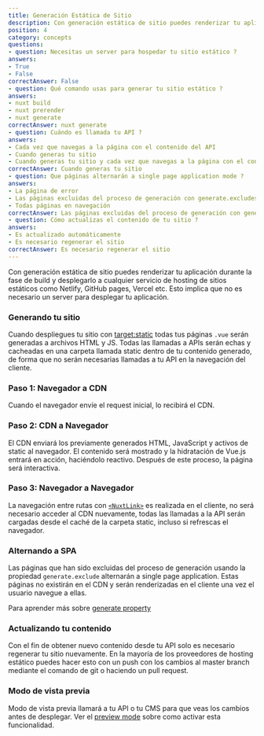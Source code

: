 ```yaml
---
title: Generación Estática de Sitio
description: Con generación estática de sitio puedes renderizar tu aplicación durante la fase de build y desplegarlo a cualquier servicio de hosting de sitios estáticos como Netlify, GitHub pages, Vercel etc.
position: 4
category: concepts
questions:
- question: Necesitas un server para hospedar tu sitio estático ?
answers:
- True
- False
correctAnswer: False
- question: Qué comando usas para generar tu sitio estático ?
answers:
- nuxt build
- nuxt prerender
- nuxt generate
correctAnswer: nuxt generate
- question: Cuándo es llamada tu API ?
answers:
- Cada vez que navegas a la página con el contenido del API
- Cuando generas tu sitio
- Cuando generas tu sitio y cada vez que navegas a la página con el contenido del API
correctAnswer: Cuando generas tu sitio
- question: Que páginas alternarán a single page application mode ?
answers:
- La página de error
- Las páginas excluidas del proceso de generación con generate.excludes 
- Todas páginas en navegación
correctAnswer: Las páginas excluidas del proceso de generación con generate.excludes
- question: Cómo actualizas el contenido de tu sitio ?
answers:
- Es actualizado automáticamente
- Es necesario regenerar el sitio
correctAnswer: Es necesario regenerar el sitio
---
```


Con generación estática de sitio puedes renderizar tu aplicación durante la fase de build y desplegarlo a cualquier servicio de hosting de sitios estáticos como Netlify, GitHub pages, Vercel etc. Esto implica que no es necesario un server para desplegar tu aplicación.

### Generando tu sitio

Cuando despliegues tu sitio con [target:static](/guides/features/deployment-targets#static-hosting) todas tus páginas `.vue` serán generadas a archivos HTML y JS. Todas las llamadas a APIs serán echas y cacheadas en una carpeta llamada static dentro de tu contenido generado, de forma que no serán necesarias llamadas a tu API en la navegación del cliente.

### Paso 1: Navegador a CDN

Cuando el navegador envíe el request inicial, lo recibirá el CDN.

### Paso 2: CDN a Navegador

El CDN enviará los previamente generados HTML, JavaScript y activos de static al navegador.
El contenido será mostrado y la hidratación de Vue.js entrará en acción, haciéndolo reactivo. Después de este proceso, la página será interactiva.

### Paso 3: Navegador a  Navegador

La navegación entre rutas con [`<NuxtLink>`](/guides/features/nuxt-components#the-nuxtlink-component) es realizada en el cliente, no será necesario acceder al CDN nuevamente, todas las llamadas a la API serán cargadas desde el caché de la carpeta static, incluso si refrescas el navegador.

### Alternando a SPA 

Las páginas que han sido excluidas del proceso de generación usando la propiedad `generate.exclude` alternarán a single page application. Estas páginas no existirán en el CDN y serán renderizadas en el cliente una vez el usuario navegue a ellas.

<base-alert type="next">

Para aprender más sobre [generate property](/guides/configuration-glossary/configuration-generate#exclude)

</base-alert>

### Actualizando tu contenido

Con el fin de obtener nuevo contenido desde tu API solo es necesario regenerar tu sitio nuevamente. En la mayoría de los proveedores de hosting estático puedes hacer esto con un push con los cambios al master branch mediante el comando de git o haciendo un pull request.

### Modo de vista previa

Modo de vista previa llamará a tu API o tu CMS para que veas los cambios antes de desplegar. Ver el [preview mode](/guides/features/live-preview) sobre como activar esta funcionalidad.

<quiz :questions="questions"></quiz>
